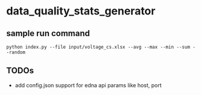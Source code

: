 # data_quality_stats_generator

## sample run command
```
python index.py --file input/voltage_cs.xlsx --avg --max --min --sum --random
```

## TODOs
* add config.json support for edna api params like host, port
